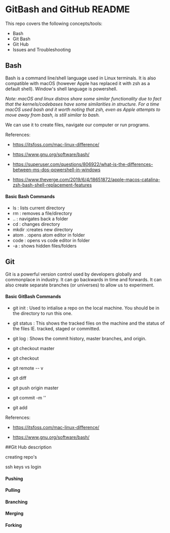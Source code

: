 # GitBash and GitHub README

This repo covers the following concepts/tools:
- Bash
- Git Bash
- Git Hub
- Issues and Troubleshooting

## Bash
Bash is a command line/shell language used in Linux terminals. It is also compatible with macOS (however Apple has replaced it with zsh as a default shell). Window's shell language is powershell.

_Note: macOS and linux distros share some similar functionality due to fact that the kernels/codebases have some similarities in structure. For a time macOS used bash and it worth noting that zsh, even as Apple attempts to move away from bash, is still similar to bash._
 
We can use it to create files, navigate our computer or run programs.

References:
- https://itsfoss.com/mac-linux-difference/

- https://www.gnu.org/software/bash/

- https://superuser.com/questions/806922/what-is-the-differences-between-ms-dos-powershell-in-windows

- https://www.theverge.com/2019/6/4/18651872/apple-macos-catalina-zsh-bash-shell-replacement-features

#### Basic Bash Commands
- ls : lists current directory
- rm : removes a file/directory
- .. : navigates back a folder
- cd : changes directory
- mkdir :creates new directory
- atom . :opens atom editor in folder
- code : opens vs code editor in folder
- -a : shows hidden files/folders


## Git
Git is a powerful version control used by developers globally and commonplace in industry.
It can go backwards in time and forwards.
It can also create separate branches (or universes) to allow us to experiment.

#### Basic GitBash Commands
- git init : Used to intialise a repo on the local machine. You should be in the directory to run this one.

- git status : This shows the tracked files on the machine and the status of the files IE. tracked, staged or committed.
 
- git log : Shows the commit history, master branches, and origin.

- git checkout master
- git checkout <commit hash>
- git remote -- v
- git diff
- git push origin master

- git commit -m '<Meaningful message>'

- git add <file>


References:
- https://itsfoss.com/mac-linux-difference/

- https://www.gnu.org/software/bash/

##Git Hub
description

creating repo's

ssh keys vs login

#### Pushing
#### Pulling

#### Branching
#### Merging
#### Forking


